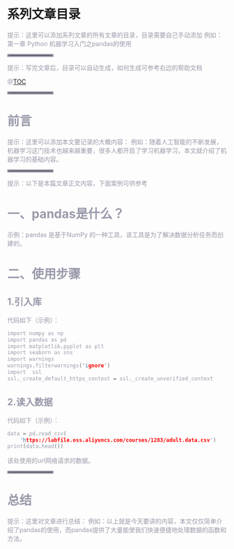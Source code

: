 # 系列文章目录
<font color=#999AAA >提示：这里可以添加系列文章的所有文章的目录，目录需要自己手动添加
例如：第一章 Python 机器学习入门之pandas的使用
<hr style=" border:solid; width:100px; height:1px;" color=#000000 size=1">


<font color=#999AAA >提示：写完文章后，目录可以自动生成，如何生成可参考右边的帮助文档

@[TOC](文章目录)

</font>

<hr style=" border:solid; width:100px; height:1px;" color=#000000 size=1">

# 前言

<font color=#999AAA >提示：这里可以添加本文要记录的大概内容：
例如：随着人工智能的不断发展，机器学习这门技术也越来越重要，很多人都开启了学习机器学习，本文就介绍了机器学习的基础内容。</font>

<hr style=" border:solid; width:100px; height:1px;" color=#000000 size=1">

<font color=#999AAA >提示：以下是本篇文章正文内容，下面案例可供参考

# 一、pandas是什么？


<font color=#999AAA >示例：pandas 是基于NumPy 的一种工具，该工具是为了解决数据分析任务而创建的。



# 二、使用步骤
## 1.引入库


<font color=#999AAA >代码如下（示例）：



```c
import numpy as np
import pandas as pd
import matplotlib.pyplot as plt
import seaborn as sns
import warnings
warnings.filterwarnings('ignore')
import  ssl
ssl._create_default_https_context = ssl._create_unverified_context
```

## 2.读入数据

<font color=#999AAA >代码如下（示例）：



```c
data = pd.read_csv(
    'https://labfile.oss.aliyuncs.com/courses/1283/adult.data.csv')
print(data.head())
```



<font color=#999AAA >该处使用的url网络请求的数据。

<hr style=" border:solid; width:100px; height:1px;" color=#000000 size=1">

# 总结
<font color=#999AAA >提示：这里对文章进行总结：
例如：以上就是今天要讲的内容，本文仅仅简单介绍了pandas的使用，而pandas提供了大量能使我们快速便捷地处理数据的函数和方法。
